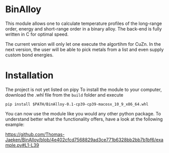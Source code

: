 # BinAlloy 

This module allows one to calculate temperature profiles of the long-range order, energy and short-range order in a binary alloy. The back-end is fully written in C for optimal speed.

The current version will only let one execute the algortihm for CuZn.
In the next version, the user will be able to pick metals from a list and even supply custom bond energies.

# Installation
The project is not yet listed on pipy
To install the module to your computer, download the .whl file from the ```build``` folder and execute
```
pip install $PATH/BinAlloy-0.1-cp39-cp39-macosx_10_9_x86_64.whl
```

You can now use the module like you would any other python package.
To understand better what the functionality offers, have a look at the following example:

https://github.com/Thomas-Jaeken/BinAlloy/blob/4e402cfcd7568829ad3ce771b6328bb2bb7b1bf6/example.py#L1-L39
